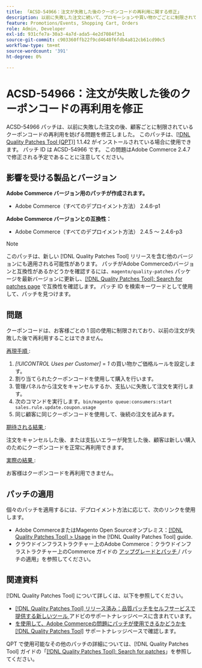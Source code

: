 ```yaml
---
title: 「ACSD-54966：注文が失敗した後のクーポンコードの再利用に関する修正」
description: 以前に失敗した注文に続いて、プロモーションや買い物かごごとに制限されているクーポンコードの再利用を防ぐAdobe Commerceの問題を修正するために ACSD-54966 パッチを適用してください。
feature: Promotions/Events, Shopping Cart, Orders
role: Admin, Developer
exl-id: 931cfe7a-30a3-4a7d-ada5-4e2d7084f3e1
source-git-commit: c903360ffb22f9cd4648f6fdb4a812cb61cd90c5
workflow-type: tm+mt
source-wordcount: '391'
ht-degree: 0%

---
```


# ACSD-54966：注文が失敗した後のクーポンコードの再利用を修正

ACSD-54966 パッチは、以前に失敗した注文の後、顧客ごとに制限されているクーポンコードの再利用を妨げる問題を修正しました。 このパッチは、[[!DNL Quality Patches Tool (QPT)]](/help/announcements/adobe-commerce-announcements/magento-quality-patches-released-new-tool-to-self-serve-quality-patches.md) 1.1.42 がインストールされている場合に使用できます。 パッチ ID は ACSD-54966 です。 この問題はAdobe Commerce 2.4.7 で修正される予定であることに注意してください。

## 影響を受ける製品とバージョン

**Adobe Commerce バージョン用のパッチが作成されます。**

* Adobe Commerce（すべてのデプロイメント方法） 2.4.6-p1

**Adobe Commerce バージョンとの互換性：**

* Adobe Commerce（すべてのデプロイメント方法） 2.4.5 ～ 2.4.6-p3

>[!NOTE]
>
>このパッチは、新しい [!DNL Quality Patches Tool] リリースを含む他のバージョンにも適用される可能性があります。 パッチがAdobe Commerceのバージョンと互換性があるかどうかを確認するには、`magento/quality-patches` パッケージを最新バージョンに更新し、[[!DNL Quality Patches Tool]: Search for patches page](https://experienceleague.adobe.com/tools/commerce-quality-patches/index.html) で互換性を確認します。 パッチ ID を検索キーワードとして使用して、パッチを見つけます。

## 問題

クーポンコードは、お客様ごとの 1 回の使用に制限されており、以前の注文が失敗した後で再利用することはできません。

<u> 再現手順 </u>:

1. *[!UICONTROL Uses per Customer]* = *1* の買い物かご価格ルールを設定します。
1. 割り当てられたクーポンコードを使用して購入を行います。
1. 管理パネルから注文をキャンセルするか、支払いに失敗して注文を実行します。
1. 次のコマンドを実行します。`bin/magento queue:consumers:start sales.rule.update.coupon.usage`
1. 同じ顧客に同じクーポンコードを使用して、後続の注文を試みます。

<u> 期待される結果 </u>:

注文をキャンセルした後、または支払いエラーが発生した後、顧客は新しい購入のためにクーポンコードを正常に再利用できます。

<u> 実際の結果 </u>:

お客様はクーポンコードを再利用できません。

## パッチの適用

個々のパッチを適用するには、デプロイメント方法に応じて、次のリンクを使用します。

* Adobe CommerceまたはMagento Open Sourceオンプレミス：[[!DNL Quality Patches Tool] > Usage](https://experienceleague.adobe.com/docs/commerce-operations/tools/quality-patches-tool/usage.html) in the [!DNL Quality Patches Tool] guide.
* クラウドインフラストラクチャー上のAdobe Commerce：クラウドインフラストラクチャー上のCommerce ガイドの [ アップグレードとパッチ ](https://experienceleague.adobe.com/docs/commerce-cloud-service/user-guide/develop/upgrade/apply-patches.html)/ パッチの適用」を参照してください。

## 関連資料

[!DNL Quality Patches Tool] について詳しくは、以下を参照してください。

* [[!DNL Quality Patches Tool]  リリース済み：品質パッチをセルフサービスで提供する新しいツール ](/help/announcements/adobe-commerce-announcements/magento-quality-patches-released-new-tool-to-self-serve-quality-patches.md) アドビのサポートナレッジベースに含まれています。
* [ を使用して、Adobe Commerceの問題にパッチが使用できるかどうかを  [!DNL Quality Patches Tool]](/help/support-tools/patches-available-in-qpt-tool/check-patch-for-magento-issue-with-magento-quality-patches.md) サポートナレッジベースで確認します。

QPT で使用可能なその他のパッチの詳細については、[!DNL Quality Patches Tool] ガイドの「[[!DNL Quality Patches Tool]: Search for patches](https://experienceleague.adobe.com/tools/commerce-quality-patches/index.html)」を参照してください。
